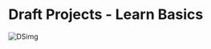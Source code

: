 # Draft Projects - Learn Basics
![DSimg](https://github.com/user-attachments/assets/ac3ab4e6-a4fd-4065-93ca-a918b793d009)
